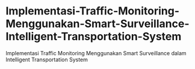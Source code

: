 # Implementasi-Traffic-Monitoring-Menggunakan-Smart-Surveillance-Intelligent-Transportation-System
Implementasi Traffic Monitoring Menggunakan Smart Surveillance dalam Intelligent Transportation System
